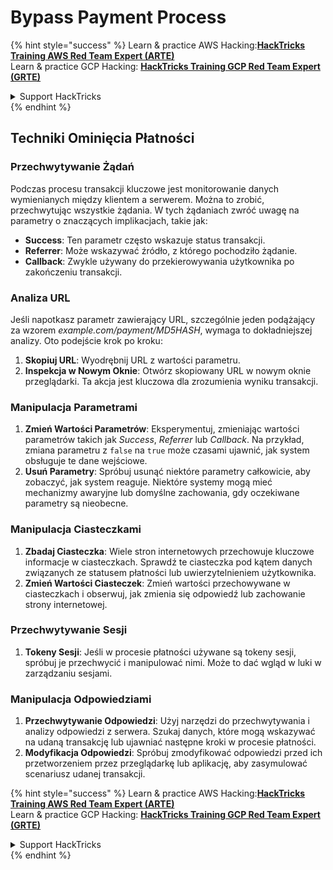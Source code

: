 # Bypass Payment Process

{% hint style="success" %}
Learn & practice AWS Hacking:<img src="/.gitbook/assets/arte.png" alt="" data-size="line">[**HackTricks Training AWS Red Team Expert (ARTE)**](https://training.hacktricks.xyz/courses/arte)<img src="/.gitbook/assets/arte.png" alt="" data-size="line">\
Learn & practice GCP Hacking: <img src="/.gitbook/assets/grte.png" alt="" data-size="line">[**HackTricks Training GCP Red Team Expert (GRTE)**<img src="/.gitbook/assets/grte.png" alt="" data-size="line">](https://training.hacktricks.xyz/courses/grte)

<details>

<summary>Support HackTricks</summary>

* Check the [**subscription plans**](https://github.com/sponsors/carlospolop)!
* **Join the** 💬 [**Discord group**](https://discord.gg/hRep4RUj7f) or the [**telegram group**](https://t.me/peass) or **follow** us on **Twitter** 🐦 [**@hacktricks\_live**](https://twitter.com/hacktricks\_live)**.**
* **Share hacking tricks by submitting PRs to the** [**HackTricks**](https://github.com/carlospolop/hacktricks) and [**HackTricks Cloud**](https://github.com/carlospolop/hacktricks-cloud) github repos.

</details>
{% endhint %}

## Techniki Ominięcia Płatności

### Przechwytywanie Żądań
Podczas procesu transakcji kluczowe jest monitorowanie danych wymienianych między klientem a serwerem. Można to zrobić, przechwytując wszystkie żądania. W tych żądaniach zwróć uwagę na parametry o znaczących implikacjach, takie jak:

- **Success**: Ten parametr często wskazuje status transakcji.
- **Referrer**: Może wskazywać źródło, z którego pochodziło żądanie.
- **Callback**: Zwykle używany do przekierowywania użytkownika po zakończeniu transakcji.

### Analiza URL
Jeśli napotkasz parametr zawierający URL, szczególnie jeden podążający za wzorem _example.com/payment/MD5HASH_, wymaga to dokładniejszej analizy. Oto podejście krok po kroku:

1. **Skopiuj URL**: Wyodrębnij URL z wartości parametru.
2. **Inspekcja w Nowym Oknie**: Otwórz skopiowany URL w nowym oknie przeglądarki. Ta akcja jest kluczowa dla zrozumienia wyniku transakcji.

### Manipulacja Parametrami
1. **Zmień Wartości Parametrów**: Eksperymentuj, zmieniając wartości parametrów takich jak _Success_, _Referrer_ lub _Callback_. Na przykład, zmiana parametru z `false` na `true` może czasami ujawnić, jak system obsługuje te dane wejściowe.
2. **Usuń Parametry**: Spróbuj usunąć niektóre parametry całkowicie, aby zobaczyć, jak system reaguje. Niektóre systemy mogą mieć mechanizmy awaryjne lub domyślne zachowania, gdy oczekiwane parametry są nieobecne.

### Manipulacja Ciasteczkami
1. **Zbadaj Ciasteczka**: Wiele stron internetowych przechowuje kluczowe informacje w ciasteczkach. Sprawdź te ciasteczka pod kątem danych związanych ze statusem płatności lub uwierzytelnieniem użytkownika.
2. **Zmień Wartości Ciasteczek**: Zmień wartości przechowywane w ciasteczkach i obserwuj, jak zmienia się odpowiedź lub zachowanie strony internetowej.

### Przechwytywanie Sesji
1. **Tokeny Sesji**: Jeśli w procesie płatności używane są tokeny sesji, spróbuj je przechwycić i manipulować nimi. Może to dać wgląd w luki w zarządzaniu sesjami.

### Manipulacja Odpowiedziami
1. **Przechwytywanie Odpowiedzi**: Użyj narzędzi do przechwytywania i analizy odpowiedzi z serwera. Szukaj danych, które mogą wskazywać na udaną transakcję lub ujawniać następne kroki w procesie płatności.
2. **Modyfikacja Odpowiedzi**: Spróbuj zmodyfikować odpowiedzi przed ich przetworzeniem przez przeglądarkę lub aplikację, aby zasymulować scenariusz udanej transakcji.

{% hint style="success" %}
Learn & practice AWS Hacking:<img src="/.gitbook/assets/arte.png" alt="" data-size="line">[**HackTricks Training AWS Red Team Expert (ARTE)**](https://training.hacktricks.xyz/courses/arte)<img src="/.gitbook/assets/arte.png" alt="" data-size="line">\
Learn & practice GCP Hacking: <img src="/.gitbook/assets/grte.png" alt="" data-size="line">[**HackTricks Training GCP Red Team Expert (GRTE)**<img src="/.gitbook/assets/grte.png" alt="" data-size="line">](https://training.hacktricks.xyz/courses/grte)

<details>

<summary>Support HackTricks</summary>

* Check the [**subscription plans**](https://github.com/sponsors/carlospolop)!
* **Join the** 💬 [**Discord group**](https://discord.gg/hRep4RUj7f) or the [**telegram group**](https://t.me/peass) or **follow** us on **Twitter** 🐦 [**@hacktricks\_live**](https://twitter.com/hacktricks\_live)**.**
* **Share hacking tricks by submitting PRs to the** [**HackTricks**](https://github.com/carlospolop/hacktricks) and [**HackTricks Cloud**](https://github.com/carlospolop/hacktricks-cloud) github repos.

</details>
{% endhint %}
